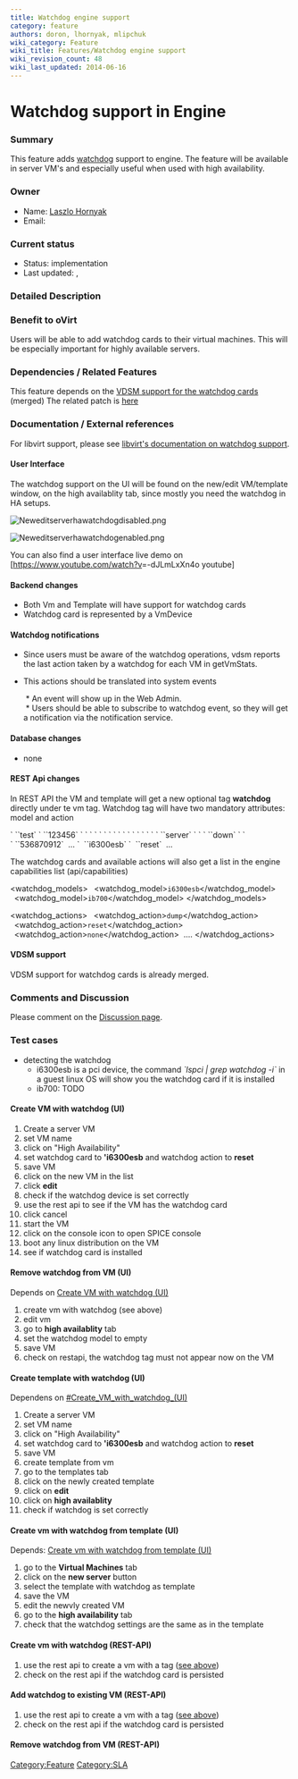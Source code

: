 ```yaml
---
title: Watchdog engine support
category: feature
authors: doron, lhornyak, mlipchuk
wiki_category: Feature
wiki_title: Features/Watchdog engine support
wiki_revision_count: 48
wiki_last_updated: 2014-06-16
---
```


# Watchdog support in Engine

### Summary

This feature adds [watchdog](https://en.wikipedia.org/wiki/Watchdog_Card) support to engine. The feature will be available in server VM's and especially useful when used with high availability.

### Owner

*   Name: [Laszlo Hornyak](User:Lhornyak)
*   Email: <lhornyak at redhat dot com>

### Current status

*   Status: implementation
*   Last updated: ,

### Detailed Description

### Benefit to oVirt

Users will be able to add watchdog cards to their virtual machines. This will be especially important for highly available servers.

### Dependencies / Related Features

This feature depends on the [VDSM support for the watchdog cards](Sla/Watchdog_Device) (merged) The related patch is [here](http://gerrit.ovirt.org/7535)

### Documentation / External references

For libvirt support, please see [libvirt's documentation on watchdog support](http://libvirt.org/formatdomain.html#elementsWatchdog).

#### User Interface

The watchdog support on the UI will be found on the new/edit VM/template window, on the high availablity tab, since mostly you need the watchdog in HA setups.

![](Neweditserverhawatchdogdisabled.png "Neweditserverhawatchdogdisabled.png")

![](Neweditserverhawatchdogenabled.png "Neweditserverhawatchdogenabled.png")

You can also find a user interface live demo on [<https://www.youtube.com/watch?v>=-dJLmLxXn4o youtube]

#### Backend changes

*   Both Vm and Template will have support for watchdog cards
*   Watchdog card is represented by a VmDevice

#### Watchdog notifications

*   Since users must be aware of the watchdog operations, vdsm reports the last action taken by a watchdog for each VM in getVmStats.
*   This actions should be translated into system events

       * An event will show up in the Web Admin.
       * Users should be able to subscribe to watchdog event, so they will get a notification via the notification service.

#### Database changes

*   none

#### REST Api changes

In REST API the VM and template will get a new optional tag **watchdog** directly under te vm tag. Watchdog tag will have two mandatory attributes: model and action

<vm id="87cd09df-88af-4958-8aba-87b14b92ca39" href="/api/vms/87cd09df-88af-4958-8aba-87b14b92ca39">
` `<name>`test`</name>
` `<description>`123456`</description>
` `<link rel="disks" href="/api/vms/87cd09df-88af-4958-8aba-87b14b92ca39/disks"/>
` `<link rel="nics" href="/api/vms/87cd09df-88af-4958-8aba-87b14b92ca39/nics"/>
` `<link rel="cdroms" href="/api/vms/87cd09df-88af-4958-8aba-87b14b92ca39/cdroms"/>
` `<link rel="snapshots" href="/api/vms/87cd09df-88af-4958-8aba-87b14b92ca39/snapshots"/>
` `<link rel="tags" href="/api/vms/87cd09df-88af-4958-8aba-87b14b92ca39/tags"/>
` `<link rel="permissions" href="/api/vms/87cd09df-88af-4958-8aba-87b14b92ca39/permissions"/>
` `<link rel="statistics" href="/api/vms/87cd09df-88af-4958-8aba-87b14b92ca39/statistics"/>
` `<link rel="reporteddevices" href="/api/vms/87cd09df-88af-4958-8aba-87b14b92ca39/reporteddevices"/>
` `<type>`server`</type>
` `<status>
` `<state>`down`</state>
` `</status>
` `<memory>`536870912`</memory>
       ...
<watchdog>
`  `<model>`i6300esb`</model>
`  `<action>`reset`</action>
</watchdog>
       ...
</vm>

The watchdog cards and available actions will also get a list in the engine capabilities list (api/capabilities)

<watchdog_models>
` `<watchdog_model>`i6300esb`</watchdog_model>
` `<watchdog_model>`ib700`</watchdog_model>
</watchdog_models>

<watchdog_actions>
` `<watchdog_action>`dump`</watchdog_action>
` `<watchdog_action>`reset`</watchdog_action>
` `<watchdog_action>`none`</watchdog_action>
       ....
</watchdog_actions>

#### VDSM support

VDSM support for watchdog cards is already merged.

### Comments and Discussion

Please comment on the [Discussion page](Talk:Features/Watchdog_engine_support).

### Test cases

*   detecting the watchdog
    -   i6300esb is a pci device, the command *\`lspci | grep watchdog -i\`* in a guest linux OS will show you the watchdog card if it is installed
    -   ib700: TODO

#### Create VM with watchdog (UI)

1.  Create a server VM
2.  set VM name
3.  click on "High Availability"
4.  set watchdog card to **'i6300esb** and watchdog action to **reset**
5.  save VM
6.  click on the new VM in the list
7.  click **edit**
8.  check if the watchdog device is set correctly
9.  use the rest api to see if the VM has the watchdog card
10. click cancel
11. start the VM
12. click on the console icon to open SPICE console
13. boot any linux distribution on the VM
14. see if watchdog card is installed

#### Remove watchdog from VM (UI)

Depends on [Create VM with watchdog (UI)](#Create_VM_with_watchdog_(UI))

1.  create vm with watchdog (see above)
2.  edit vm
3.  go to **high availablity** tab
4.  set the watchdog model to empty
5.  save VM
6.  check on restapi, the watchdog tag must not appear now on the VM

#### Create template with watchdog (UI)

Dependens on [#Create_VM_with_watchdog_(UI)](#Create_VM_with_watchdog_(UI))

1.  Create a server VM
2.  set VM name
3.  click on "High Availability"
4.  set watchdog card to **'i6300esb** and watchdog action to **reset**
5.  save VM
6.  create template from vm
7.  go to the templates tab
8.  click on the newly created template
9.  click on **edit**
10. click on **high availablity**
11. check if watchdog is set correctly

#### Create vm with watchdog from template (UI)

Depends: [Create vm with watchdog from template (UI)](#Create_template_with_watchdog_.28UI.29)

1.  go to the **Virtual Machines** tab
2.  click on the **new server** button
3.  select the template with watchdog as template
4.  save the VM
5.  edit the newvly created VM
6.  go to the **high availability** tab
7.  check that the watchdog settings are the same as in the template

#### Create vm with watchdog (REST-API)

1.  use the rest api to create a vm with a <watchdog> tag ([see above](#REST_Api_changes))
2.  check on the rest api if the watchdog card is persisted

#### Add watchdog to existing VM (REST-API)

1.  use the rest api to create a vm with a <watchdog> tag ([see above](#REST_Api_changes))
2.  check on the rest api if the watchdog card is persisted

#### Remove watchdog from VM (REST-API)

<Category:Feature> <Category:SLA>
